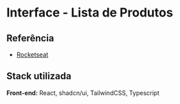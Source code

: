 # Interface - Lista de Produtos



## Referência

 - [Rocketseat](https://www.youtube.com/watch?v=er_QPBldsXE)



## Stack utilizada

**Front-end:** React, shadcn/ui, TailwindCSS, Typescript

